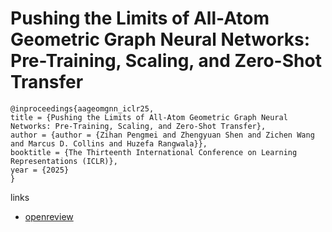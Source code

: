 # Pushing the Limits of All-Atom Geometric Graph Neural Networks: Pre-Training, Scaling, and Zero-Shot Transfer

```
@inproceedings{aageomgnn_iclr25,
title = {Pushing the Limits of All-Atom Geometric Graph Neural Networks: Pre-Training, Scaling, and Zero-Shot Transfer},
author = {author = {Zihan Pengmei and Zhengyuan Shen and Zichen Wang and Marcus D. Collins and Huzefa Rangwala}},
booktitle = {The Thirteenth International Conference on Learning Representations (ICLR)},
year = {2025}
}
```

links
- [openreview](https://openreview.net/forum?id=4S2L519nIX)
